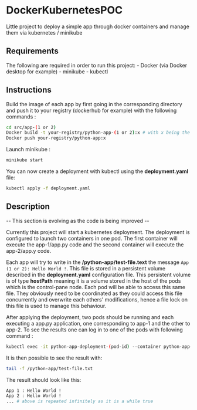 # DockerKubernetesPOC
Little project to deploy a simple app through docker containers and manage them via kubernetes / minikube

## Requirements
The following are required in order to run this project:
    - Docker (via Docker desktop for example)
    - minikube
    - kubectl

## Instructions
Build the image of each app by first going in the corresponding directory and push it to your registry (dockerhub for example) with the following commands :
```bash
cd src/app-(1 or 2)
Docker build -t your-registry/python-app-(1 or 2):x # with x being the version of the app (e.g. 1.0.0). Don't forget to update the deployment.yaml version of the image aswell.
Docker push your-registry/python-app:x
```

Launch minikube :
```bash
minikube start
```

You can now create a deployment with kubectl using the **deployment.yaml** file:
```bash
kubectl apply -f deployment.yaml
```

## Description
-- This section is evolving as the code is being improved --

Currently this project will start a kubernetes deployment. The deployment is configured to launch two containers in one pod. The first container will execute the app-1/app.py code and the second container will execute the app-2/app.y code.

Each app will try to write in the **/python-app/test-file.text** the message ```App (1 or 2): Hello World !```. This file is stored in a persistent volume described in the **deployment.yaml** configuration file. This persistent volume is of type **hostPath** meaning it is a volume stored in the host of the pods which is the control-pane node. Each pod will be able to access this same file. They obviously need to be coordinated as they could access this file concurrently and overwrite each others' modifications, hence a file lock on this file is used to manage this behaviour.

After applying the deployment, two pods should be running and each executing a app.py application, one corresponding to app-1 and the other to app-2. To see the results one can log in to one of the pods with following command :
```bash
kubectl exec -it python-app-deployment-(pod-id) --container python-app-(1 or 2) -- bash
```

It is then possible to see the result with:

```bash
tail -f /python-app/test-file.txt
```

The result should look like this:

```bash
App 1 : Hello World !
App 2 : Hello World !
... # above is repeated infinitely as it is a while true
```
